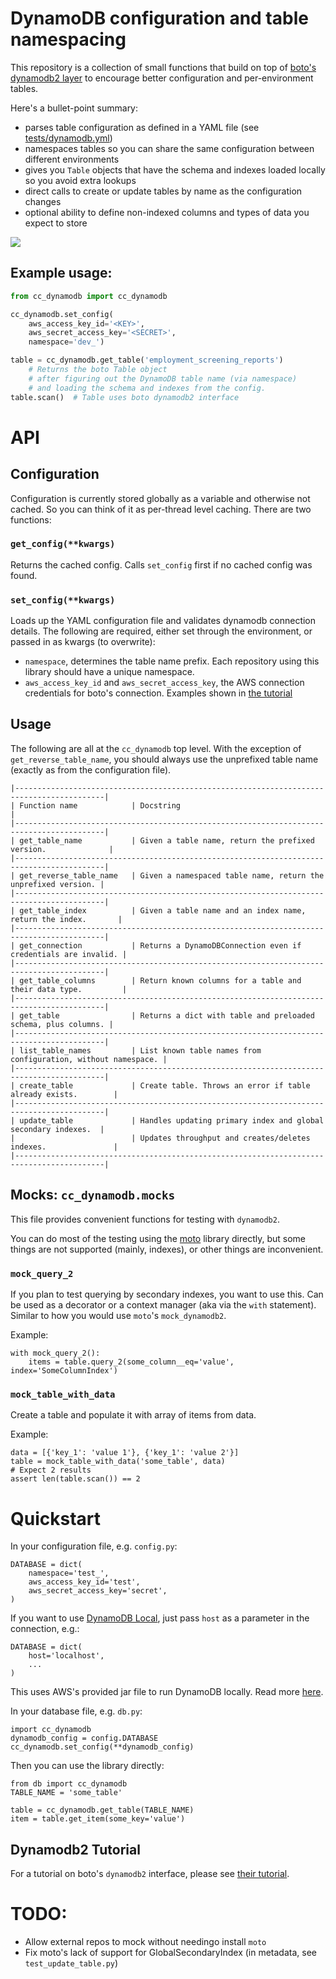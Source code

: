 # DynamoDB configuration and table namespacing

This repository is a collection of small functions that build on top of [boto's dynamodb2 layer](https://boto.readthedocs.org/en/latest/ref/dynamodb2.html) to encourage better configuration and per-environment tables.

Here's a bullet-point summary:

* parses table configuration as defined in a YAML file (see [tests/dynamodb.yml](tests/dynamodb.yml))
* namespaces tables so you can share the same configuration between different environments
* gives you `Table` objects that have the schema and indexes loaded locally so you avoid extra lookups
* direct calls to create or update tables by name as the configuration changes
* optional ability to define non-indexed columns and types of data you expect to store

[![](https://ci.solanolabs.com/Clearcare/cc_dynamodb/badges/branches/master?badge_token=dd4200df12c77f012ea06e70a1c0d0c667b179fe )](https://ci.solanolabs.com/Clearcare/cc_dynamodb/suites/220215)

## Example usage:

```python
from cc_dynamodb import cc_dynamodb

cc_dynamodb.set_config(
    aws_access_key_id='<KEY>',
    aws_secret_access_key='<SECRET>',
    namespace='dev_')

table = cc_dynamodb.get_table('employment_screening_reports')
    # Returns the boto Table object
    # after figuring out the DynamoDB table name (via namespace)
    # and loading the schema and indexes from the config.
table.scan()  # Table uses boto dynamodb2 interface
```

# API

## Configuration

Configuration is currently stored globally as a variable and otherwise not cached. So you can think of it as per-thread level caching. There are two functions:

### `get_config(**kwargs)`

Returns the cached config. Calls `set_config` first if no cached config was found.

### `set_config(**kwargs)`

Loads up the YAML configuration file and validates dynamodb connection details. The following are required, either set through the environment, or passed in as kwargs (to overwrite):

* `namespace`, determines the table name prefix. Each repository using this library should have a unique namespace.
* `aws_access_key_id` and `aws_secret_access_key`, the AWS connection credentials for boto's connection. Examples shown in [the tutorial](http://boto.readthedocs.org/en/latest/dynamodb2_tut.html)

## Usage

The following are all at the `cc_dynamodb` top level. With the exception of `get_reverse_table_name`, you should always use the unprefixed table name (exactly as from the configuration file).

    |------------------------------------------------------------------------------------------|
    | Function name            | Docstring                                                     |
    |------------------------------------------------------------------------------------------|
    | get_table_name           | Given a table name, return the prefixed version.              |
    |------------------------------------------------------------------------------------------|
    | get_reverse_table_name   | Given a namespaced table name, return the unprefixed version. |
    |------------------------------------------------------------------------------------------|
    | get_table_index          | Given a table name and an index name, return the index.       |
    |------------------------------------------------------------------------------------------|
    | get_connection           | Returns a DynamoDBConnection even if credentials are invalid. |
    |------------------------------------------------------------------------------------------|
    | get_table_columns        | Return known columns for a table and their data type.         |
    |------------------------------------------------------------------------------------------|
    | get_table                | Returns a dict with table and preloaded schema, plus columns. |
    |------------------------------------------------------------------------------------------|
    | list_table_names         | List known table names from configuration, without namespace. |
    |------------------------------------------------------------------------------------------|
    | create_table             | Create table. Throws an error if table already exists.        |
    |------------------------------------------------------------------------------------------|
    | update_table             | Handles updating primary index and global secondary indexes.  |
    |                          | Updates throughput and creates/deletes indexes.               |
    |------------------------------------------------------------------------------------------|

## Mocks: `cc_dynamodb.mocks`

This file provides convenient functions for testing with `dynamodb2`.

You can do most of the testing using the [moto](https://github.com/spulec/moto) library directly, but some things are not supported (mainly, indexes), or other things are inconvenient.

### `mock_query_2`

If you plan to test querying by secondary indexes, you want to use this. Can be used as a decorator or a context manager (aka via the `with` statement). Similar to how you would use `moto`'s `mock_dynamodb2`.

Example:

    with mock_query_2():
        items = table.query_2(some_column__eq='value', index='SomeColumnIndex')
        
### `mock_table_with_data`

Create a table and populate it with array of items from data.

Example:

    data = [{'key_1': 'value 1'}, {'key_1': 'value 2'}]
    table = mock_table_with_data('some_table', data)
    # Expect 2 results
    assert len(table.scan()) == 2

# Quickstart

In your configuration file, e.g. `config.py`:

    DATABASE = dict(
        namespace='test_',
        aws_access_key_id='test',
        aws_secret_access_key='secret',
    )

If you want to use [DynamoDB Local](http://docs.aws.amazon.com/amazondynamodb/latest/developerguide/Tools.DynamoDBLocal.html), just pass `host` as a parameter in the connection, e.g.:

    DATABASE = dict(
        host='localhost',
        ...
    )

This uses AWS's provided jar file to run DynamoDB locally. Read more [here](http://docs.aws.amazon.com/amazondynamodb/latest/developerguide/Tools.DynamoDBLocal.html).

In your database file, e.g. `db.py`:

    import cc_dynamodb
    dynamodb_config = config.DATABASE
    cc_dynamodb.set_config(**dynamodb_config)

Then you can use the library directly:

    from db import cc_dynamodb
    TABLE_NAME = 'some_table'

    table = cc_dynamodb.get_table(TABLE_NAME)
    item = table.get_item(some_key='value')

## Dynamodb2 Tutorial

For a tutorial on boto's `dynamodb2` interface, please see [their tutorial](https://boto.readthedocs.org/en/latest/dynamodb2_tut.html).

# TODO:

* Allow external repos to mock without needingo install `moto`
* Fix moto's lack of support for GlobalSecondaryIndex (in metadata, see `test_update_table.py`)
